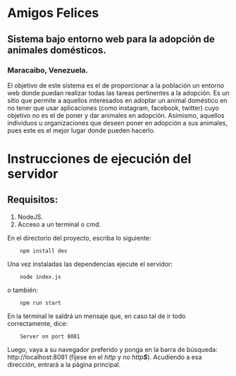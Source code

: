 # Amigos Felices
## Sistema bajo entorno web para la adopción de animales domésticos.
### Maracaibo, Venezuela.  
El objetivo de este sistema es el de proporcionar a la población un entorno web donde puedan realizar todas las tareas pertinentes a la adopción. Es un sitio que permite a aquellos interesados en adoptar un animal doméstico en no tener que usar aplicaciones (como instagram, facebook, twitter) cuyo objetivo no es el de poner y dar animales en adopción. Asimismo, aquellos individuos u organizaciones que deseen poner en adopción a sus animales, pues este es el mejor lugar donde pueden hacerlo.

# Instrucciones de ejecución del servidor

## Requisitos:

1. NodeJS.
2. Acceso a un terminal o cmd.

En el directorio del proyecto, escriba lo siguiente: 

```
    npm install dev
```

Una vez instaladas las dependencias ejecute el servidor:

```
    node index.js
```
o también:

```
    npm run start
```

En la terminal le saldrá un mensaje que, en caso tal de ir todo correctamente, dice: 

```
    Server on port 8081
```

Luego, vaya a su navegador preferido y ponga en la barra de búsqueda: http://localhost:8081 (fíjese en el *http* y no *http**S***). Acudiendo a esa dirección, entrará a la página principal.